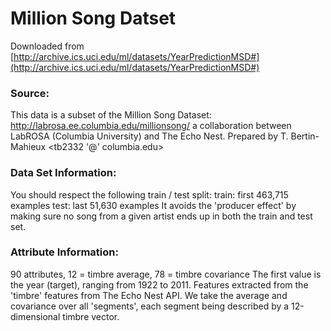 Million Song Datset
===================

Downloaded from [http://archive.ics.uci.edu/ml/datasets/YearPredictionMSD#](http://archive.ics.uci.edu/ml/datasets/YearPredictionMSD#)


### Source:

This data is a subset of the Million Song Dataset: 
http://labrosa.ee.columbia.edu/millionsong/ 
a collaboration between LabROSA (Columbia University) and The Echo Nest. 
Prepared by T. Bertin-Mahieux <tb2332 '@' columbia.edu>


### Data Set Information:

You should respect the following train / test split: 
train: first 463,715 examples 
test: last 51,630 examples 
It avoids the 'producer effect' by making sure no song 
from a given artist ends up in both the train and test set.


### Attribute Information:

90 attributes, 12 = timbre average, 78 = timbre covariance 
The first value is the year (target), ranging from 1922 to 2011. 
Features extracted from the 'timbre' features from The Echo Nest API. 
We take the average and covariance over all 'segments', each segment 
being described by a 12-dimensional timbre vector.


